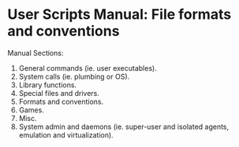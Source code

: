 # User Scripts Manual: File formats and conventions

Manual Sections:

1. General commands (ie. user executables).
2. System calls (ie. plumbing or OS).
3. Library functions.
4. Special files and drivers.
5. Formats and conventions.
6. Games.
7. Misc.
8. System admin and daemons (ie. super-user and isolated agents, emulation and virtualization).

[//]: #QOHn
